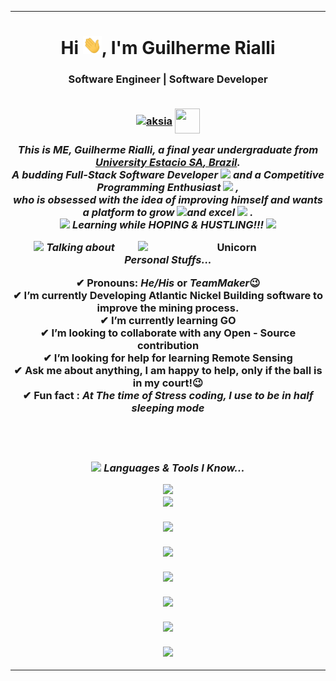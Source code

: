 
<hr>
<h1 align="center">Hi <img src="https://raw.githubusercontent.com/ABSphreak/ABSphreak/master/gifs/Hi.gif" width="30px">, I'm Guilherme Rialli</h1>
<h3 align="center">Software Engineer | Software Developer
<p align="center">
  <br>
<a href="https://www.linkedin.com/in/guilherme-rialli-oliveira-1b826a150/" target="blank"><img align="center" src="https://encrypted-tbn0.gstatic.com/images?q=tbn:ANd9GcS0bGEl9v47XieEtHyj0TqTr1tOXJmib-KHtw&s" alt="aksia" height="40" width="40" /></a>
 <a href = "mailto: gui.rialli@gmail.com"><img align="center" src="https://t3.ftcdn.net/jpg/03/86/50/54/360_F_386505487_omkU0kGEhMa3gQ83rVksoXX41AFFfi0K.jpg" height="40" width="40" /></a>
</p>
</p>


<p align="center">
  <em>
    This is ME, Guilherme Rialli, a <b>final year</b> undergraduate from <a href="https://estacio.br/"> <b>University Estacio SA</b>, Brazil</a>. <br>
    A budding <b>Full-Stack Software Developer</b> <img src="https://github.com/TheDudeThatCode/TheDudeThatCode/blob/master/Assets/Developer.gif" width="30px"> and a <b>Competitive Programming Enthusiast</b>&nbsp;<img src="https://github.com/TheDudeThatCode/TheDudeThatCode/blob/master/Assets/Designer.gif" width="36px">&nbsp,<br>who is <b>obsessed</b>
    with the idea of <b>improving</b> himself and wants a <b>platform</b> to 
    <b>grow</b> <img src="https://github.com/TheDudeThatCode/TheDudeThatCode/blob/master/Assets/Rocket.gif" width="18px">and 
    <b>excel</b> <img src="https://github.com/TheDudeThatCode/TheDudeThatCode/blob/master/Assets/Medal.gif" width="20px">&nbsp.
  </em> 
  <br>
  <img src="https://media.giphy.com/media/VgCDAzcKvsR6OM0uWg/giphy.gif" width="50" /> <b><i>Learning while HOPING & HUSTLING!!!</i></b> <img src="https://media.giphy.com/media/7j2hfyeVcDtf2/giphy.gif" width="50" />
</p>

<img align="right" width=300px alt="Unicorn" src="https://i.pinimg.com/originals/bc/75/22/bc75225ef044d29d1f2d1c051d9b8063.gif" />

<img src="https://media.giphy.com/media/ObNTw8Uzwy6KQ/giphy.gif" width="30px">&nbsp;***Talking about Personal Stuffs...***

✔ Pronouns: ***He/His*** or ***TeamMaker***😉 <br>
✔ I’m currently Developing **Atlantic Nickel** Building software to improve the mining process.<br>
✔ I’m currently learning  **GO**<br>
✔ I’m looking to collaborate with any **Open - Source contribution**<br>
✔ I’m looking for help for learning **Remote Sensing**<br>
✔ Ask me about anything, I am happy to help, only if the ball is in my court!😉<br>
✔ Fun fact : *At The time of Stress coding, I use to be in half sleeping mode*<br><br><br><br>
 

<img src="https://media.giphy.com/media/ObNTw8Uzwy6KQ/giphy.gif" width="30px">&nbsp;***Languages & Tools I Know...***
<p align="left">
  
  <img height="50" src="https://upload.wikimedia.org/wikipedia/commons/thumb/0/05/Go_Logo_Blue.svg/1200px-Go_Logo_Blue.svg.png"> </code>
  <code> <img height="50" src="https://upload.wikimedia.org/wikipedia/commons/thumb/9/99/Unofficial_JavaScript_logo_2.svg/1200px-Unofficial_JavaScript_logo_2.svg.png"> </code>
  <code> <img height="50" src="https://upload.wikimedia.org/wikipedia/commons/4/4c/Typescript_logo_2020.svg"> </code>
  <code> <img height="50" src="https://www.drupal.org/files/project-images/screenshot_361.png"> </code>
   <code> <img height="50" src="https://cdn.thenewstack.io/media/2021/10/84b1b2cf-postgreselepantwbg.png"> </code>
   <code> <img height="50" src="https://logowik.com/content/uploads/images/mysql8604.logowik.com.webp"> </code>
   <code> <img height="50" src="https://pbs.twimg.com/profile_images/1785867863191932928/EpOqfO6d_400x400.png"> </code>
   <code> <img height="50" src="https://devtop.io/wp-content/uploads/2022/10/react-native-1.png"> </code>
  <hr>
  <p align="center">

